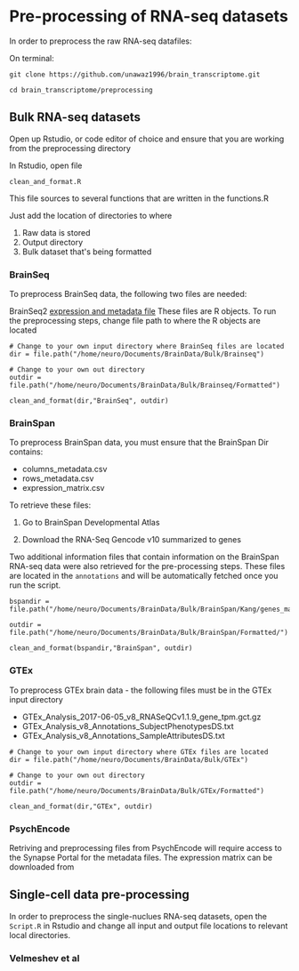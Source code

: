 # Pre-processing of RNA-seq datasets


In order to preprocess the raw RNA-seq datafiles: 

On terminal:

```
git clone https://github.com/unawaz1996/brain_transcriptome.git

cd brain_transcriptome/preprocessing 
```

## Bulk RNA-seq datasets 
Open up Rstudio, or code editor of choice and ensure that you are working from the preprocessing directory 

In Rstudio, open file 

```
clean_and_format.R
```

This file sources to several functions that are written in the functions.R 


Just add the location of directories to where 
1) Raw data is stored 
2) Output directory 
3) Bulk dataset that's being formatted 


### BrainSeq 
To preprocess BrainSeq data, the following two files are needed:

BrainSeq2 [expression and metadata file](https://s3.us-east-2.amazonaws.com/libd-brainseq2/rse_gene_unfiltered.Rdata)
These files are R objects. To run the preprocessing steps, change file path to where the R objects are located

```
# Change to your own input directory where BrainSeq files are located 
dir = file.path("/home/neuro/Documents/BrainData/Bulk/Brainseq")

# Change to your own out directory
outdir = file.path("/home/neuro/Documents/BrainData/Bulk/Brainseq/Formatted")

clean_and_format(dir,"BrainSeq", outdir)

```

### BrainSpan

To preprocess BrainSpan data, you must ensure that the BrainSpan Dir contains:

* columns_metadata.csv
* rows_metadata.csv
* expression_matrix.csv

To retrieve these files: 

1) Go to BrainSpan Developmental Atlas 

2) Download the RNA-Seq Gencode v10 summarized to genes 

Two additional information files that contain information on the BrainSpan RNA-seq data were also retrieved for the pre-processing steps. These files are located in the `annotations` and will be automatically fetched once you run the script.  

```{r}
bspandir = file.path("/home/neuro/Documents/BrainData/Bulk/BrainSpan/Kang/genes_matrix_csv")

outdir = file.path("/home/neuro/Documents/BrainData/Bulk/BrainSpan/Formatted/")

clean_and_format(bspandir,"BrainSpan", outdir)
```

### GTEx 

To preprocess GTEx brain data - the following files must be in the GTEx input directory

* GTEx_Analysis_2017-06-05_v8_RNASeQCv1.1.9_gene_tpm.gct.gz 
* GTEx_Analysis_v8_Annotations_SubjectPhenotypesDS.txt 
* GTEx_Analysis_v8_Annotations_SampleAttributesDS.txt

```
# Change to your own input directory where GTEx files are located 
dir = file.path("/home/neuro/Documents/BrainData/Bulk/GTEx")

# Change to your own out directory
outdir = file.path("/home/neuro/Documents/BrainData/Bulk/GTEx/Formatted")

clean_and_format(dir,"GTEx", outdir)

```

### PsychEncode 

Retriving and preprocessing files from PsychEncode will require access to the Synapse Portal for the metadata files. The expression matrix can be downloaded from

## Single-cell data pre-processing 

In order to preprocess the single-nuclues RNA-seq datasets, open the `Script.R` in Rstudio and change all input and output file locations to relevant local directories. 


### Velmeshev et al 
